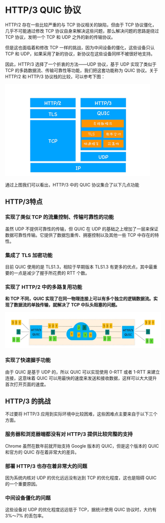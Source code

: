 # HTTP/3 QUIC 协议
HTTP/2 存在一些比较严重的与 TCP 协议相关的缺陷，但由于 TCP 协议僵化，几乎不可能通过修改 TCP 协议自身来解决这些问题，那么解决问题的思路是绕过 TCP 协议，发明一个 TCP 和 UDP 之外的新的传输协议。

但是这也面临着和修改 TCP 一样的挑战，因为中间设备的僵化，这些设备只认 TCP 和 UDP，如果采用了新的协议，新协议在这些设备同样不被很好地支持。

因此，HTTP/3 选择了一个折衷的方法——UDP 协议，基于 UDP 实现了类似于 TCP 的多路数据流、传输可靠性等功能，我们把这套功能称为 QUIC 协议。关于 HTTP/2 和 HTTP/3 协议栈的比较，可以参考下图：

<img src="https://github.com/zygg1512/myBlog/raw/master/images/计算机网络/http发展史/quic协议.webp" height="300px" />

通过上图我们可以看出，HTTP/3 中的 QUIC 协议集合了以下几点功能
## HTTP/3特点
### 实现了类似 TCP 的流量控制、传输可靠性的功能
虽然 UDP 不提供可靠性的传输，但 QUIC 在 UDP 的基础之上增加了一层来保证数据可靠性传输。它提供了数据包重传、拥塞控制以及其他一些 TCP 中存在的特性。
### 集成了 TLS 加密功能
目前 QUIC 使用的是 TLS1.3，相较于早期版本 TLS1.3 有更多的优点，其中最重要的一点是减少了握手所花费的 RTT 个数。
### 实现了 HTTP/2 中的多路复用功能
**和 TCP 不同，QUIC 实现了在同一物理连接上可以有多个独立的逻辑数据流。实现了数据流的单独传输，就解决了 TCP 中队头阻塞的问题。**

<img src="https://github.com/zygg1512/myBlog/raw/master/images/计算机网络/http发展史/quic通信.webp" />

### 实现了快速握手功能
由于 QUIC 是基于 UDP 的，所以 QUIC 可以实现使用 0-RTT 或者 1-RTT 来建立连接，这意味着 QUIC 可以用最快的速度来发送和接收数据，这样可以大大提升首次打开页面的速度。

## HTTP/3 的挑战
不过要将 HTTP/3 应用到实际环境中比较困难，这些困难点主要来自于以下三个方面。
### 服务器和浏览器端都没有对 HTTP/3 提供比较完整的支持
Chrome 虽然在数年前就开始支持 Google 版本的 QUIC，但是这个版本的 QUIC 和官方的 QUIC 存在着非常大的差异。
### 部署 HTTP/3 也存在着非常大的问题
因为系统内核对 UDP 的优化远远没有达到 TCP 的优化程度，这也是阻碍 QUIC 的一个重要原因。
### 中间设备僵化的问题
这些设备对 UDP 的优化程度远远低于 TCP，据统计使用 QUIC 协议时，大约有 3%～7% 的丢包率。
